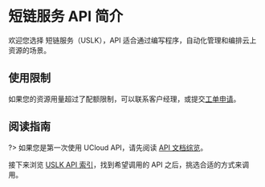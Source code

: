 



# 短链服务 API 简介

欢迎您选择 短链服务（USLK），API 适合通过编写程序，自动化管理和编排云上资源的场景。

## 使用限制

如果您的资源用量超过了配额限制，可以联系客户经理，或提交[工单申请](https://accountv2.ucloud.cn/work_ticket)。

## 阅读指南

?> 如果您是第一次使用 UCloud API，请先阅读 [API 文档综览](/api/summary/)。

接下来浏览 [USLK API 索引](api/uslk-api/index.md)，找到希望调用的 API 之后，挑选合适的方式来调用。





